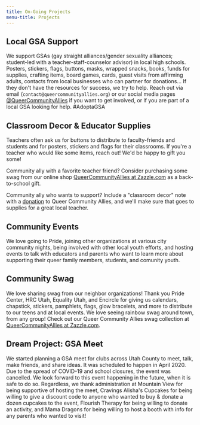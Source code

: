 ```yaml
---
title: On-Going Projects
menu-title: Projects
---
```


## Local GSA Support 

We support GSAs (gay straight alliances/gender sexuality alliances; student-led with a teacher-staff-counselor advisor) in local high schools. Posters, stickers, flags, buttons, masks, wrapped snacks, books, funds for supplies, crafting items, board games, cards, guest visits from affirming adults, contacts from local businesses who can partner for donations... If they don't have the resources for success, we try to help. Reach out via email (`contact@queercommunityallies.org`) or our social media pages [@QueerCommunityAllies](https://queercommunityallies.org/social/) if you want to get involved, or if you are part of a local GSA looking for help. #AdoptaGSA 

## Classroom Decor & Educator Supplies

Teachers often ask us for buttons to distribute to faculty-friends and students and for posters, stickers and flags for their classrooms. If you're a teacher who would like some items, reach out! We'd be happy to gift you some! 

Community ally with a favorite teacher friend? Consider purchasing some swag from our online shop [QueerCommunityAllies at Zazzle.com](https://www.zazzle.com/store/queercommunityallies) as a back-to-school gift. 

Community ally who wants to support? Include a "classroom decor" note with a [donation](https://queercommunityallies.org/donate/) to Queer Community Allies, and we'll make sure that goes to supplies for a great local teacher. 

## Community Events

We love going to Pride, joining other organizations at various city community nights, being involved with other local youth efforts, and hosting events to talk with educators and parents who want to learn more about supporting their queer family members, students, and comunity youth. 

## Community Swag

We love sharing swag from our neighbor organizations! Thank you Pride Center, HRC Utah, Equality Utah, and Encircle for giving us calendars, chapstick, stickers, pamphlets, flags, glow bracelets, and more to distribute to our teens and at local events. We love seeing rainbow swag around town, from any group! Check out our Queer Community Allies swag collection at [QueerCommunityAllies at Zazzle.com](https://www.zazzle.com/store/queercommunityallies).

## Dream Project: GSA Meet
 
We started planning a GSA meet for clubs across Utah County to meet, talk, make friends, and share ideas. It was scheduled to happen in April 2020. Due to the spread of COVID-19 and school closures, the event was cancelled. We look forward to this event happening in the future, when it is safe to do so. Regardless, we thank administration at Mountain View for being supportive of hosting the meet, Cravings Alisha's Cupcakes for being willing to give a discount code to anyone who wanted to buy & donate a dozen cupcakes to the event, Flourish Therapy for being willing to donate an activity, and Mama Dragons for being willing to host a booth with info for any parents who wanted to visit!  
